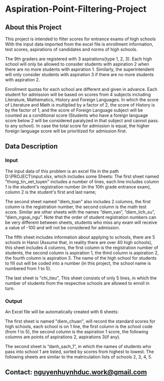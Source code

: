 # Aspiration-Point-Filtering-Project

## About this Project
This project is intended to filter scores for entrance exams of high schools With the input data imported from the excel file is enrollment information, test scores, aspirations of candidates and norms of high schools. 

The 9th graders are registered with 3 aspirations(type 1, 2, 3). Each high school will only be allowed to consider students with aspiration 2 when there are no more students with aspiration 1. Similarly, the superintendent will only consider students with  aspiration 3 if there are no more students with aspiration 2.

Enrollment quotas for each school are different and given in advance. Each student for admission will be based on scores from 4 subjects including Literature, Mathematics, History and Foreign Languages. In which the score of Literature and Math is multiplied by a factor of 2, the score of History is by the factor of 1, and the score of Foreign Language subject will be counted as a conditional score (Students who have a foreign language score below 2 will be considered paralyzed in that subject and cannot pass. to any school). In case the total score for admission is equal, the higher foreign language score will be prioritized for admission first.

## Data Description
### Input
The input data of this problem is an excel file in the path D:\PROJECT\input.xlsx, which includes some Sheets:
The first sheet named "thong_tin_xet_tuyen" includes a number of lines, each line includes column 1 is the student's registration number (in the 10th grade entrance exam), column 2 is the student's first and last name;

The second sheet named "diem_toan" also includes 2 columns, the first column is the registration number, the second column is the math test score. Similar are other sheets with the names “diem_van”, “diem_lich_su”, “diem_ngoai_ngu”. Note that the order of student registration numbers can be very different between sheets, students who miss any exam will receive a value of -100 and will not be considered for admission.

The fifth sheet includes information about applying to schools, there are 5 schools in Hanoi (Assume that, in reality there are over 40 high schools), this sheet includes 4 columns, the first column is the registration number of students, the second column is aspiration 1, the third column is aspiration 2, the fourth column is aspiration 3. The name of the high school for students to fill out will be coded into a number (in this project, the school name is numbered from 1 to 5).

The last sheet is "chi_tieu", This sheet consists of only 5 lines, in which the number of students from the respective schools are allowed to enroll in turn.
 
### Output
An Excel file will be automatically created with 6 sheets:

The first sheet is named "diem_chuan", will record the standard scores for high schools, each school is on 1 line, the first column is the school code (from 1 to 5), the second column is the aspiration 1 score, the following columns are points of aspirations 2, aspirations 3(if any).

The second sheet is “danh_sach_1”, in which the names of students who pass into school 1 are listed, sorted by scores from highest to lowest. The following sheets are similar to the matriculation lists of schools 2, 3, 4, 5.

## Contact: nguyenhuynhduc.work@gmail.com

